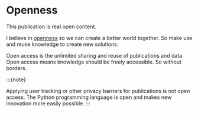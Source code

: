 # Openness

This publication is real open content.

I believe in [openness](https://www.bm-support.org/open-company-principles/) so we can create a better world together. So make use and reuse knowledge to create new solutions.

Open access is the unlimited sharing and reuse of publications and data. Open access means knowledge should be freely accessible. So without borders. 

:::{note}

Applying user tracking or other privacy barriers for publications is not open access. The Python programming language is open and makes new innovation more easily possible.
:::



